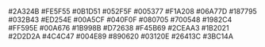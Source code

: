 <!-- coolors -->

#2A324B
#FE5F55
#0B1D51
#052F5F
#005377
#F1A208
#06A77D
#187795
#032B43
#ED254E
#00A5CF
#040F0F
#080705
#700548
#1982C4
#FF595E
#00A676
#1B998B
#D72638
#F45B69 
#2CEAA3
#1B2021
#2D2D2A
#4C4C47
#004E89
#890620
#03120E
#26413C
#3BC14A
